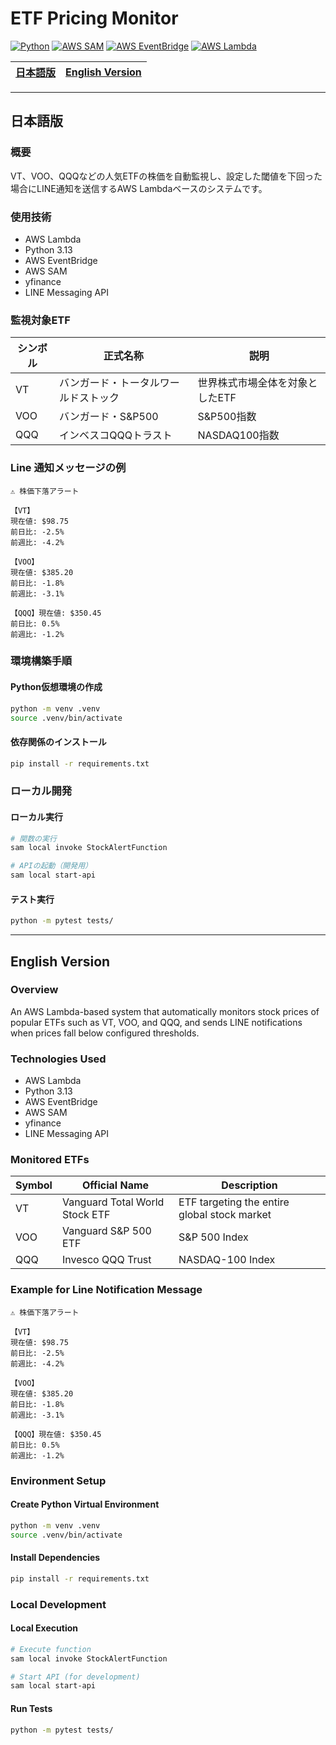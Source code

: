 # ETF Pricing Monitor

[![Python](https://img.shields.io/badge/python-3.13+-blue.svg)](https://www.python.org/downloads/)
[![AWS SAM](https://img.shields.io/badge/AWS-SAM-blueviolet.svg)](https://aws.amazon.com/serverless/sam/)
[![AWS EventBridge](https://img.shields.io/badge/AWS-EventBridge-blue.svg)](https://aws.amazon.com/eventbridge/)
[![AWS Lambda](https://img.shields.io/badge/AWS-Lambda-orange.svg)](https://aws.amazon.com/lambda/)

<table>
    <thead>
        <tr>
           <th style="text-align:center"><a href="#日本語版">日本語版</a></th>
           <th style="text-align:center"><a href="#english-version">English Version</a></th>     
        </tr>
    </thead>
</table>

---

## 日本語版

### 概要

VT、VOO、QQQなどの人気ETFの株価を自動監視し、設定した閾値を下回った場合にLINE通知を送信するAWS Lambdaベースのシステムです。

### 使用技術
- AWS Lambda
- Python 3.13
- AWS EventBridge
- AWS SAM
- yfinance
- LINE Messaging API

### 監視対象ETF

| シンボル | 正式名称 | 説明 |
|----------|----------|------|
| VT | バンガード・トータルワールドストック | 世界株式市場全体を対象としたETF |
| VOO | バンガード・S&P500 | S&P500指数 |
| QQQ | インベスコQQQトラスト | NASDAQ100指数 |

### Line 通知メッセージの例
```
⚠ 株価下落アラート

【VT】 
現在値: $98.75
前日比: -2.5%
前週比: -4.2%

【VOO】
現在値: $385.20
前日比: -1.8%
前週比: -3.1%

【QQQ】現在値: $350.45
前日比: 0.5%
前週比: -1.2%
```

### 環境構築手順

#### Python仮想環境の作成

```bash
python -m venv .venv
source .venv/bin/activate
```

#### 依存関係のインストール

```bash
pip install -r requirements.txt
```

### ローカル開発

#### ローカル実行

```bash
# 関数の実行
sam local invoke StockAlertFunction

# APIの起動（開発用）
sam local start-api
```

#### テスト実行

```bash
python -m pytest tests/
```

---

## English Version

### Overview

An AWS Lambda-based system that automatically monitors stock prices of popular ETFs such as VT, VOO, and QQQ, and sends LINE notifications when prices fall below configured thresholds.

### Technologies Used
- AWS Lambda
- Python 3.13
- AWS EventBridge
- AWS SAM
- yfinance
- LINE Messaging API

### Monitored ETFs

| Symbol | Official Name | Description |
|---------|---------------|-------------|
| VT | Vanguard Total World Stock ETF | ETF targeting the entire global stock market |
| VOO | Vanguard S&P 500 ETF | S&P 500 Index |
| QQQ | Invesco QQQ Trust | NASDAQ-100 Index |


### Example for Line Notification Message
```
⚠ 株価下落アラート

【VT】 
現在値: $98.75
前日比: -2.5%
前週比: -4.2%

【VOO】
現在値: $385.20
前日比: -1.8%
前週比: -3.1%

【QQQ】現在値: $350.45
前日比: 0.5%
前週比: -1.2%
```

### Environment Setup

#### Create Python Virtual Environment

```bash
python -m venv .venv
source .venv/bin/activate
```

#### Install Dependencies

```bash
pip install -r requirements.txt
```

### Local Development

#### Local Execution

```bash
# Execute function
sam local invoke StockAlertFunction

# Start API (for development)
sam local start-api
```

#### Run Tests

```bash
python -m pytest tests/
```